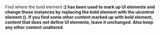 Find where the bold element (<b>) has been used to mark up UI elements and change those instances by replacing the bold element with the uicontrol element (<uicontrol>). If you find some other content marked up with bold element, content that does not define UI elements, leave it unchanged. Also keep any other content unaltered.